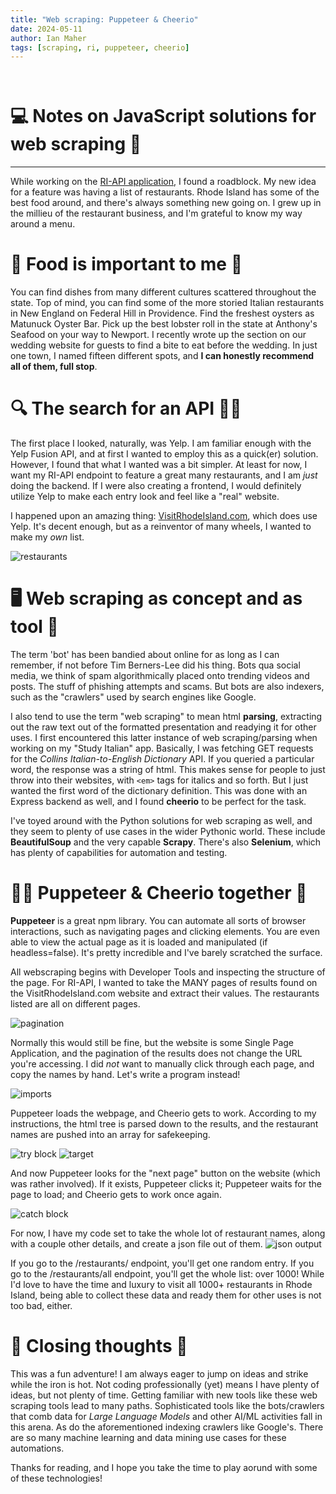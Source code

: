 ```yaml
---
title: "Web scraping: Puppeteer & Cheerio"
date: 2024-05-11
author: Ian Maher
tags: [scraping, ri, puppeteer, cheerio]
---
```

`   `
# 💻 Notes on JavaScript solutions for web scraping 🔧
___

While working on the [RI-API application](https://github.com/ianpmaher/ri-api), I found a roadblock. 
My new idea for a feature was having a list of restaurants. Rhode Island has some of the best food around, and there's always something new going on. I grew up in the millieu of the restaurant business, and I'm grateful to know my way around a menu. 

# 🍴 Food is important to me 🍝

You can find dishes from many different cultures scattered throughout the state. Top of mind, you can find some of the more storied Italian restaurants in New England on Federal Hill in Providence. Find the freshest oysters as Matunuck Oyster Bar. Pick up the best lobster roll in the state at Anthony's Seafood on your way to Newport. I recently wrote up the section on our wedding website for guests to find a bite to eat before the wedding. In just one town, I named fifteen different spots, and **I can honestly recommend all of them, full stop**. 

# 🔍 The search for an API 🕵️‍♂️

The first place I looked, naturally, was Yelp. I am familiar enough with the Yelp Fusion API, and at first I wanted to employ this as a quick(er) solution. However, I found that what I wanted was a bit simpler. At least for now, I want my RI-API endpoint to feature a great many restaurants, and I am _just_ doing the backend. If I were also creating a frontend, I would definitely utilize Yelp to make each entry look and feel like a "real" website.

I happened upon an amazing thing: [VisitRhodeIsland.com](https://www.visitrhodeisland.com/food-drink/restaurants/), which does use Yelp. It's decent enough, but as a reinventor of many wheels, I wanted to make my *own* list. 

![restaurants](https://f005.backblazeb2.com/file/ianpmaher/riwebsite.png)

# 🖥️ Web scraping as concept and as tool 🤖 

The term 'bot' has been bandied about online for as long as I can remember, if not before Tim Berners-Lee did his thing. 
Bots qua social media, we think of spam algorithmically placed onto trending videos and posts. The stuff of phishing attempts and scams. But bots are also indexers, such as the "crawlers" used by search engines like Google. 

I also tend to use the term "web scraping" to mean html **parsing**, extracting out the raw text out of the formatted presentation and readying it for other uses. I first encountered this latter instance of web scraping/parsing when working on my "Study Italian" app. Basically, I was fetching GET requests for the *Collins Italian-to-English Dictionary* API. If you queried a particular word, the response was a string of html. This makes sense for people to just throw into their websites, with `<em>` tags for italics and so forth. But I just wanted the first word of the dictionary definition. This was done with an Express backend as well, and I found **cheerio** to be perfect for the task. 

I've toyed around with the Python solutions for web scraping as well, and they seem to plenty of use cases in the wider Pythonic world. These include **BeautifulSoup** and the very capable **Scrapy**. There's also **Selenium**, which has plenty of capabilities for automation and testing. 

# 👨‍💻 Puppeteer & Cheerio together 🥣

**Puppeteer** is a great npm library. You can automate all sorts of browser interactions, such as navigating pages and clicking elements. You are even able to view the actual page as it is loaded and manipulated (if headless=false). It's pretty incredible and I've barely scratched the surface. 

All webscraping begins with Developer Tools and inspecting the structure of the page. For RI-API, I wanted to take the MANY pages of results found on the VisitRhodeIsland.com website and extract their values. The restaurants listed are all on different pages. 

![pagination](https://f005.backblazeb2.com/file/ianpmaher/paginationissue.png)

Normally this would still be fine, but the website is some Single Page Application, and the pagination of the results does not change the URL you're accessing. I did *not* want to manually click through each page, and copy the names by hand. Let's write a program instead!

![imports](https://f005.backblazeb2.com/file/ianpmaher/scraperFunc.png)

Puppeteer loads the webpage, and Cheerio gets to work. According to my instructions, the html tree is parsed down to the results, and the restaurant names are pushed into an array for safekeeping. 

![try block](https://f005.backblazeb2.com/file/ianpmaher/scraperTry.png)
![target](https://f005.backblazeb2.com/file/ianpmaher/targetvalue.png)

And now Puppeteer looks for the "next page" button on the website (which was rather involved). If it exists, Puppeteer clicks it; Puppeteer waits for the page to load; and Cheerio gets to work once again.



![catch block](https://f005.backblazeb2.com/file/ianpmaher/scraperCatch.png)

For now, I have my code set to take the whole lot of restaurant names, along with a couple other details, and create a json file out of them. 
![json output](https://f005.backblazeb2.com/file/ianpmaher/scraperFileOutput.png)

If you go to the /restaurants/ endpoint, you'll get one random entry. If you go to the /restaurants/all endpoint, you'll get the whole list: over 1000! While I'd love to have the time and luxury to visit all 1000+ restaurants in Rhode Island, being able to collect these data and ready them for other uses is not too bad, either.

# 🤔 Closing thoughts 🤔

This was a fun adventure! I am always eager to jump on ideas and strike while the iron is hot. Not coding professionally (yet) means I have plenty of ideas, but not plenty of time. Getting familiar with new tools like these web scraping tools lead to many paths. Sophisticated tools like the bots/crawlers that comb data for *Large Language Models* and other AI/ML activities fall in this arena. As do the aforementioned indexing crawlers like Google's. There are so many machine learning and data mining use cases for these automations. 

Thanks for reading, and I hope you take the time to play aorund with some of these technologies!